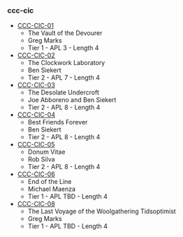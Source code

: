 ### ccc-cic
* [CCC-CIC-01](http://www.dmsguild.com/product/199826/CCCCIC01-The-Vault-of-the-Devourer?affiliate_id=757342)
    * The Vault of the Devourer
    * Greg Marks
    * Tier 1 - APL 3 - Length 4
* [CCC-CIC-02](http://www.dmsguild.com/product/207980/CCCCIC02-The-Clockwork-Laboratory?affiliate_id=757342)
    * The Clockwork Laboratory
    * Ben Siekert
    * Tier 2 - APL 7 - Length 4
* [CCC-CIC-03](http://www.dmsguild.com/product/207993/CCCCIC03-The-Desolate-Undercroft?affiliate_id=757342)
    * The Desolate Undercroft
    * Joe Abboreno and Ben Siekert
    * Tier 2 - APL 8 - Length 4
* [CCC-CIC-04](http://www.dmsguild.com/product/216389/CCCCIC04-Best-Friends-Forever?affiliate_id=757342)
    * Best Friends Forever
    * Ben Siekert
    * Tier 2 - APL 8 - Length 4
* [CCC-CIC-05](http://www.dmsguild.com/product/238300/CCCCIC05-Donum-Vitae?affiliate_id=757342)
    * Donum Vitae
    * Rob Silva
    * Tier 2 - APL 8 - Length 4
* [CCC-CIC-06](http://www.dmsguild.com/product/238181/CCCCIC06-End-of-the-Line?affiliate_id=757342)
    * End of the Line
    * Michael Maenza
    * Tier 1 - APL TBD - Length 4
* [CCC-CIC-08](http://www.dmsguild.com/product/238289/CCCCIC08-The-Last-Voyage-of-the-Woolgathering-Tidsoptimist?affiliate_id=757342)
    * The Last Voyage of the Woolgathering Tidsoptimist
    * Greg Marks
    * Tier 1 - APL TBD - Length 4

